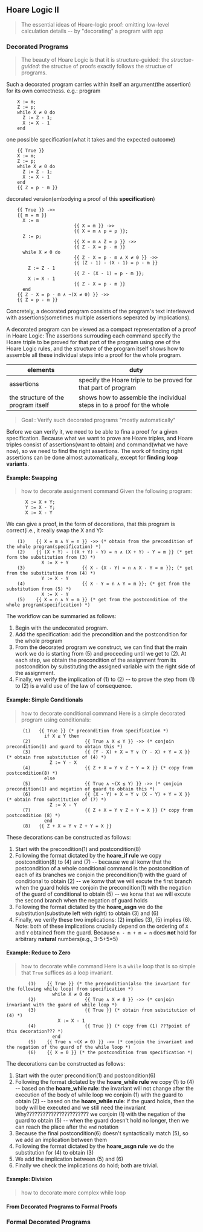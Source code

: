 ## Hoare Logic II

> The essential ideas of Hoare-logic proof:
> omitting low-level calculation details -- by "decorating" a program with app

### Decorated Programs

> The beauty of Hoare Logic is that it is structure-guided: the *structue-guided*:
> the structue of proofs exactly follows the structue of programs.

Such a decorated program carries within itself an argument(the assertion) for its own correctness.
e.g.:
program
```Coq
    X := m;
    Z := p;
    while X ≠ 0 do
      Z := Z - 1;
      X := X - 1
    end
```
one possible specification(what it takes and the expected outcome)
```Coq
    {{ True }}
    X := m;
    Z := p;
    while X ≠ 0 do
      Z := Z - 1;
      X := X - 1
    end
    {{ Z = p - m }}
```
decorated version(embodying a proof of this **specification**)
```Coq
    {{ True }} ->>
    {{ m = m }}
      X := m
                         {{ X = m }} ->>
                         {{ X = m ∧ p = p }};
      Z := p;
                         {{ X = m ∧ Z = p }} ->>
                         {{ Z - X = p - m }}
      while X ≠ 0 do
                         {{ Z - X = p - m ∧ X ≠ 0 }} ->>
                         {{ (Z - 1) - (X - 1) = p - m }}
        Z := Z - 1
                         {{ Z - (X - 1) = p - m }};
        X := X - 1
                         {{ Z - X = p - m }}
      end
    {{ Z - X = p - m ∧ ¬(X ≠ 0) }} ->>
    {{ Z = p - m }}
```
Concretely, a decorated program consists of the program's text interleaved with assertions(sometimes multiple assertions seperated by implications).

A decorated program can be viewed as a compact representation of a proof in Hoare Logic:
The assertions surrouding each command specify the Hoare triple to be proved for that part of the program using one of the Hoare Logic rules,
and the structure of the program itself shows how to assemble all these individual steps into a proof for the whole program.

| elements | duty |
| -------- | ---- |
| assertions | specify the Hoare triple to be proved for that part of program |
| the structure of the program itself | shows how to assemble the individual steps in to a proof for the whole |

> Goal : Verify such decorated programs "mostly automatically"

Before we can verify it, we need to be able to fina a proof for a given specification.
Because what we want to prove are Hoare triples, and Hoare triples consist of assertions(want to obtain) and command(what we have now),
so we need to find the right assertions.
The work of finding right assertions can be done almost automatically, except for **finding loop variants**.

#### Example: Swapping
> how to decorate assignment command
Given the following program:
```Coq
       X := X + Y;
       Y := X - Y;
       X := X - Y
```
We can give a proof, in the form of decorations, that this program is correct(i.e., it really swap the X and Y):
```Coq
    (1)    {{ X = m ∧ Y = n }} ->> (* obtain from the precondition of the whole program(specification) *)
    (2)    {{ (X + Y) - ((X + Y) - Y) = n ∧ (X + Y) - Y = m }} (* get form the substitution from (3) *)
             X := X + Y
    (3)                     {{ X - (X - Y) = n ∧ X - Y = m }}; (* get from the substitution from (4) *)
             Y := X - Y
    (4)                     {{ X - Y = n ∧ Y = m }}; (* get from the substitution from (5) *)
             X := X - Y
    (5)    {{ X = n ∧ Y = m }} (* get from the postcondition of the whole program(specification) *)
```
The workflow can be summaried as follows:
1. Begin with the undecorated program.
2. Add the specification: add the precondition and the postcondition for the whole program 
3. From the decorated program we construct, we can find that the main work we do is starting from (5) and proceeding until we get to (2).
   At each step, we obtain the precondition of the assignment from its postcondition by substituting the assigned variable with the right side of the assignment.
4. Finally, we verify the implication of (1) to (2) -- to prove the step from (1) to (2) is a valid use of the law of consequence.

#### Example: Simple Conditionals
> how to decorate conditional command
Here is a simple decorated program using conditionals:
```Coq
      (1)   {{ True }} (* precondition from specification *)
              if X ≤ Y then
      (2)                    {{ True ∧ X ≤ Y }} ->> (* conjoin precondition(1) and guard to obtain this *) 
      (3)                    {{ (Y - X) + X = Y ∨ (Y - X) + Y = X }} (* obtain from substitution of (4) *)
                Z := Y - X
      (4)                    {{ Z + X = Y ∨ Z + Y = X }} (* copy from postcondition(8) *)
              else
      (5)                    {{ True ∧ ~(X ≤ Y) }} ->> (* conjoin precondition(1) and negation of guard to obtain this *)
      (6)                    {{ (X - Y) + X = Y ∨ (X - Y) + Y = X }} (* obtain from substitution of (7) *)
                Z := X - Y
      (7)                    {{ Z + X = Y ∨ Z + Y = X }} (* copy from postcondition (8) *)
              end
      (8)   {{ Z + X = Y ∨ Z + Y = X }}
```
These decorations can be constructed as follows:
1. Start with the precondition(1) and postcondition(8)
2. Following the format dictated by the **hoare_if rule**
   we copy postcondition(8) to (4) and (7) -- because we all konw that the postcondition of a whole conditional command is the postcondition of each of its branches
   we conjoin the precondition(1) with the guard of conditional to obtain (2) -- we konw that we will excute the first branch when the guard holds
   we conjoin the precondition(1) with the negation of the guard of conditional to obtain (5) -- we konw that we will excute the second branch when the negation of guard holds
3. Following the format dictated by the **hoare_asgn**
   we do the substitution(substitute left with right) to obtain (3) and (6)
4. Finally, we verify these two implications: (2) implies (3), (5) implies (6).
Note: both of these implications crucially depend on the ordering of `X` and `Y` obtained from the guard. Because `n - m + m = n` does **not** hold for arbitrary **natural** numbers(e.g., 3-5+5=5)

#### Example: Reduce to Zero
> how to decorate while command
Here is a `while` loop that is so simple that `True` suffices as a loop invariant.
```Coq
        (1)    {{ True }} (* the precondition(also the invariant for the following while loop) from specification *)
                 while X ≠ 0 do
        (2)                  {{ True ∧ X ≠ 0 }} ->> (* conjoin invariant with the guard of while loop *)
        (3)                  {{ True }} (* obtain from substitution of (4) *)
                   X := X - 1
        (4)                  {{ True }} (* copy from (1) ???point of this decoration??? *)
                 end
        (5)    {{ True ∧ ~(X ≠ 0) }} ->> (* conjoin the invariant and the negation of the guard of the while loop *)
        (6)    {{ X = 0 }} (* the postcondition from specification *)
```
The decorations can be constructed as follows:
1. Start with the outer precondition(1) and postcondition(6)
2. Following the format dictated by the **hoare_while rule**
   we copy (1) to (4) -- based on the **hoare_while rule**: the invariant will not change after the execution of the body of while loop
   we conjoin (1) with the guard to obtain (2) -- based on the **hoare_while rule**: if the guard holds, then the body will be executed and we still need the invariant Why???????????????????????
   we conjoin (1) with the negation of the guard to obtain (5) -- when the guard doesn't hold no longer, then we can reach the place after the `end` notation
3. Because the final postcondition(6) doesn't syntactically match (5), so we add an implication between them
4. Following the format dictated by the **hoare_asgn rule**
   we do the substitution for (4) to obtain (3)
5. We add the implication between (5) and (6)
6. Finally we check the implications do hold; both are trivial.

#### Example: Division
> how to decorate more complex while loop

#### From Decorated Programs to Formal Proofs


### Formal Decorated Programs
